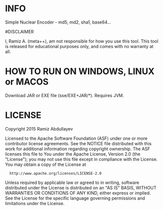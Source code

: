 # INFO
Simple Nuclear Encoder - md5, md2, sha1, base64...

#DISCLAIMER

I, Ramiz A. (meta++), am not responsible for how you use this tool. This tool is released for educational purposes only, and comes with no warranty at all.

# HOW TO RUN ON WINDOWS, LINUX or MACOS

Download JAR or EXE file (sse/EXE+JAR/*). Requires JVM.

# LICENSE

Copyright 2015 Ramiz Abdullayev

Licensed to the Apache Software Foundation (ASF) under one or more
contributor license agreements.  See the NOTICE file distributed with
this work for additional information regarding copyright ownership.
The ASF licenses this file to You under the Apache License, Version 2.0
(the "License"); you may not use this file except in compliance with
the License.  You may obtain a copy of the License at

      http://www.apache.org/licenses/LICENSE-2.0

Unless required by applicable law or agreed to in writing, software
distributed under the License is distributed on an "AS IS" BASIS,
WITHOUT WARRANTIES OR CONDITIONS OF ANY KIND, either express or implied.
See the License for the specific language governing permissions and
limitations under the License.



